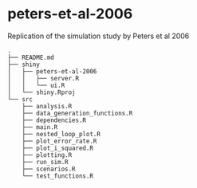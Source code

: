 # peters-et-al-2006
Replication of the simulation study by Peters et al 2006


```
.
├── README.md
├── shiny
│   ├── peters-et-al-2006
│   │   ├── server.R
│   │   └── ui.R
│   └── shiny.Rproj
└── src
    ├── analysis.R
    ├── data_generation_functions.R
    ├── dependencies.R
    ├── main.R
    ├── nested_loop_plot.R
    ├── plot_error_rate.R
    ├── plot_i_squared.R
    ├── plotting.R
    ├── run_sim.R
    ├── scenarios.R
    └── test_functions.R
```

